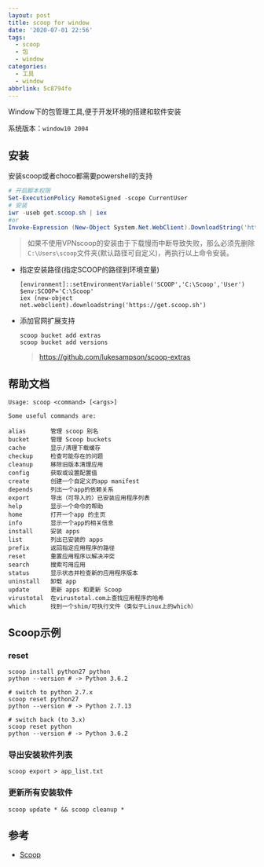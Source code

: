 ```yaml
---
layout: post
title: scoop for window
date: '2020-07-01 22:56'
tags:
  - scoop
  - 包
  - window
categories:
  - 工具
  - window
abbrlink: 5c8794fe
---
```


Window下的包管理工具,便于开发环境的搭建和软件安装

<!--more-->

系统版本：`window10 2004`

## 安装

安装scoop或者choco都需要powershell的支持

```powershell
# 开启脚本权限
Set-ExecutionPolicy RemoteSigned -scope CurrentUser
# 安装
iwr -useb get.scoop.sh | iex
#or
Invoke-Expression (New-Object System.Net.WebClient).DownloadString('https://get.scoop.sh')
```

> 如果不使用VPNscoop的安装由于下载慢而中断导致失败，那么必须先删除`C:\Users\scoop`文件夹(默认路径可自定义)，再执行以上命令安装。

- 指定安装路径(指定SCOOP的路径到环境变量)

  ```
  [environment]::setEnvironmentVariable('SCOOP','C:\Scoop','User')
  $env:SCOOP='C:\Scoop'
  iex (new-object net.webclient).downloadstring('https://get.scoop.sh')
  ```

- 添加官网扩展支持

  ```
  scoop bucket add extras
  scoop bucket add versions
  ```

  > https://github.com/lukesampson/scoop-extras

## 帮助文档

```powershaell
Usage: scoop <command> [<args>]

Some useful commands are:

alias       管理 scoop 别名
bucket      管理 Scoop buckets
cache       显示/清理下载缓存
checkup     检查可能存在的问题
cleanup     移除旧版本清理应用
config      获取或设置配置值
create      创建一个自定义的app manifest
depends     列出一个app的依赖关系
export      导出（可导入的）已安装应用程序列表
help        显示一个命令的帮助
home        打开一个app 的主页
info        显示一个app的相关信息
install     安装 apps
list        列出已安装的 apps
prefix      返回指定应用程序的路径
reset       重置应用程序以解决冲突
search      搜索可用应用
status      显示状态并检查新的应用程序版本
uninstall   卸载 app
update      更新 apps 和更新 Scoop
virustotal  在virustotal.com上查找应用程序的哈希
which       找到一个shim/可执行文件（类似于Linux上的which）
```

## Scoop示例

### reset

```
scoop install python27 python
python --version # -> Python 3.6.2

# switch to python 2.7.x
scoop reset python27
python --version # -> Python 2.7.13

# switch back (to 3.x)
scoop reset python
python --version # -> Python 3.6.2
```

### 导出安装软件列表

```
scoop export > app_list.txt
```

### 更新所有安装软件

```
scoop update * && scoop cleanup *
```

## 参考

- [Scoop](https://scoop.sh/)
